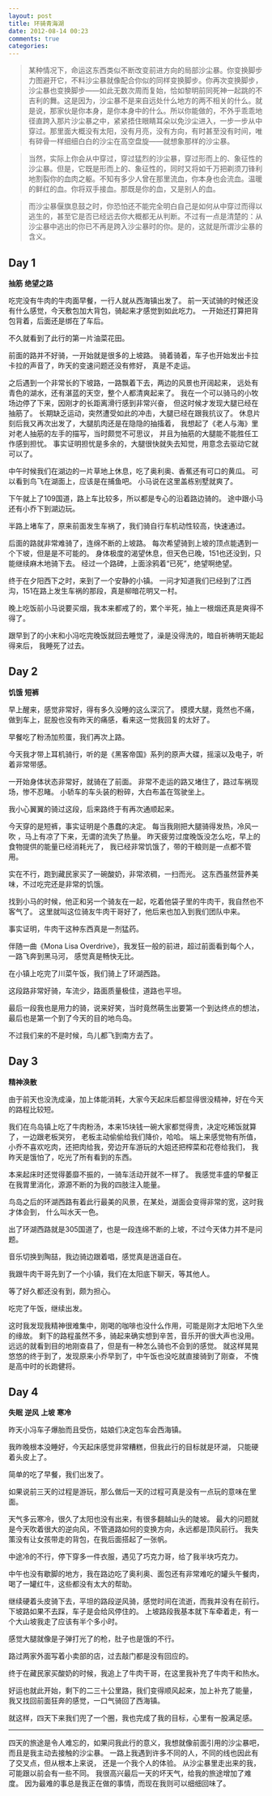 ```yaml
---
layout: post
title: 环骑青海湖
date: 2012-08-14 00:23
comments: true
categories: 
---
```


> 某种情况下，命运这东西类似不断改变前进方向的局部沙尘暴。你变换脚步力图避开它，不料沙尘暴就像配合你似的同样变换脚步。你再次变换脚步，沙尘暴也变换脚步——如此无数次周而复始，恰如黎明前同死神一起跳的不吉利的舞。这是因为，沙尘暴不是来自远处什么地方的两不相关的什么。就是说，那家伙是你本身，是你本身中的什么。所以你能做的，不外乎乖乖地径直跨入那片沙尘暴之中，紧紧捂住眼睛耳朵以免沙尘进入，一步一步从中穿过。那里面大概没有太阳，没有月亮，没有方向，有时甚至没有时间，唯有碎骨一样细细白白的沙尘在高空盘旋——就想象那样的沙尘暴。


> 当然，实际上你会从中穿过，穿过猛烈的沙尘暴，穿过形而上的、象征性的沙尘暴。但是，它既是形而上的、象征性的，同时又将如千万把剃须刀锋利地割裂你的血肉之躯。不知有多少人曾在那里流血，你本身也会流血。温暖的鲜红的血。你将双手接血。那既是你的血，又是别人的血。


> 而沙尘暴偃旗息鼓之时，你恐怕还不能完全明白自己是如何从中穿过而得以逃生的，甚至它是否已经远去你大概都无从判断。不过有一点是清楚的：从沙尘暴中逃出的你已不再是跨入沙尘暴时的你。是的，这就是所谓沙尘暴的含义。

Day 1
-----

**抽筋** **绝望之路**

吃完没有牛肉的牛肉面早餐，一行人就从西海镇出发了。
前一天试骑的时候还没有什么感觉，今天敷包加大背包，骑起来才感觉到如此吃力。
一开始还打算把背包背着，后面还是绑在了车后。

不久就看到了此行的第一片油菜花田。

前面的路并不好骑，一开始就是很多的上坡路。
骑着骑着，车子也开始发出卡拉卡拉的声音了，昨天的变速问题还没有修好，
真是不走运。

之后遇到一个非常长的下坡路，一路飘着下去，两边的风景也开阔起来，
远处有青色的湖水，还有湛蓝的天空，整个人都清爽起来了。
我在一个可以骑马的小牧场边停了下来，因刚才的长距离滑行感到非常兴奋，
但这时候才发现大腿已经在抽筋了。
长期缺乏运动，突然遭受如此的冲击，大腿已经在跟我抗议了。
休息片刻后我又再次出发了，大腿肌肉还是在隐隐的抽搐着，
我想起了《老人与海》里对老人抽筋的左手的描写，当时颇觉不可思议，
并且为抽筋的大腿能不能胜任工作感到担忧。
事实证明担忧是多余的，大腿很快就失去知觉，用意念去驱动它就可以了。

中午时候我们在湖边的一片草地上休息，吃了奥利奥、香蕉还有可口的黄瓜。
可以看到鸟飞在湖面上，应该是在捕鱼吧。
小马说在这里盖栋别墅就爽了。

下午就上了109国道，路上车比较多，所以都是专心的沿着路边骑的。
途中跟小马还有小乔下到湖边玩。

半路上堵车了，原来前面发生车祸了，我们骑自行车机动性较高，快速通过。

后面的路就非常难骑了，连绵不断的上坡路。
每次希望骑到上坡的顶点能遇到一个下坡，但是是不可能的。
身体极度的渴望休息，但天色已晚，151也还没到，只能继续麻木地骑下去。
经过一个路碑，上面涂鸦着“已死”，绝望啊绝望。

终于在夕阳西下之时，来到了一个安静的小镇。
一问才知道我们已经到了江西沟，151在路上发生车祸的那段，真是柳暗花明又一村。

晚上吃饭前小马说要买烟，我本来都戒了的，累个半死，抽上一根烟还真是爽得不得了。

跟早到了的小末和小冯吃完晚饭就回去睡觉了，澡是没得洗的，暗自祈祷明天能起得来后，
我睡死了过去。

Day 2
-----

**饥饿** **短裤**

早上醒来，感觉非常好，得有多久没睡的这么深沉了。
摸摸大腿，竟然也不痛，做到车上，屁股也没有昨天的痛感，看来这一觉我回复的太好了。

早餐吃了粉汤加煎蛋，我们再次上路。

今天我才带上耳机骑行，听的是《黑客帝国》系列的原声大碟，摇滚以及电子，听着非常带感。

一开始身体状态非常好，就骑在了前面。
非常不走运的路又堵住了，路过车祸现场，惨不忍睹。
小轿车的车头装的粉碎，大白布盖在驾驶坐上。

我小心翼翼的骑过这段，后来路终于有再次通顺起来。

今天穿的是短裤，事实证明是个愚蠢的决定。
每当我刚把大腿骑得发热，冷风一吹 ，马上有凉了下来，无谓的流失了热量。
昨天疲劳过度晚饭没怎么吃，早上的食物提供的能量已经消耗光了，
我已经非常饥饿了，带的干粮则是一点都不管用。

实在不行，跑到藏民家买了一碗酸奶，非常浓稠，一扫而光。
这东西虽然营养美味，不过吃完还是非常的饥饿。

找到小马的时候，他正和另一个骑友在一起，吃着他袋子里的牛肉干，我自然也不客气了。
这里就叫这位骑友牛肉干哥好了，他后来也加入到我们团队中来。

事实证明，牛肉干这种东西真是一剂猛药。

伴随一曲《Mona Lisa
Overdrive》，我发狂一般的前进，超过前面看到每个人，一路飞奔到黑马河，
感觉真是畅快无比。

在小镇上吃完了川菜午饭，我们骑上了环湖西路。

这段路非常好骑，车流少，路面质量极佳，道路也平坦。

最后一段我也是用力的骑，说来好笑，当时竟然萌生出要第一个到达终点的想法，
最后也是第一个到了今天的目的地鸟岛。

不过我们来的不是时候，鸟儿都飞到南方去了。

Day 3
-----

**精神涣散**

由于前天也没洗成澡，加上体能消耗，大家今天起床后都显得很没精神，好在今天的路程比较短。

我们在鸟岛镇上吃了牛肉粉汤，本来15块钱一碗大家都觉得贵，决定吃稀饭就算了，一边跟老板哭穷，
老板主动偷偷给我们降价，哈哈。
端上来感觉物有所值，小乔不喜欢吃肉，还把肉给我，旁边开车游玩的大姐还把榨菜和花卷给我们，
我昨天是饿怕了，吃光了所有看到的东西。

本来起床时还觉得萎靡不振的，一骑车活动开就不一样了。
我感觉丰盛的早餐正在我胃里消化，源源不断的为我的四肢注入能量。

鸟岛之后的环湖西路有着此行最美的风景，在某处，湖面会变得非常的宽，这时我才体会到，
什么叫水天一色。

出了环湖西路就是305国道了，也是一段连绵不断的上坡，不过今天体力并不是问题。

音乐切换到陶喆，我边骑边跟着唱，感觉真是逍遥自在。

我跟牛肉干哥先到了一个小镇，我们在太阳底下聊天，等其他人。

等了好久都还没有到，颇为担心。

吃完了午饭，继续出发。

这时我发现我精神很难集中，刚喝的咖啡也没什么作用，可能是刚才太阳地下久坐的缘故。
剩下的路程虽然不多，骑起来确实想到辛苦，音乐开的很大声也没用。
远远的就看到目的地刚查县了，但是有一种怎么骑也不会到的感觉。
就这样晃晃悠悠的终于到了，发现原来小乔早到了，中午饭也没吃就直接骑到了刚查，
不愧是高中时的长跑健将。


Day 4
-----

**失眠** **逆风** **上坡** **寒冷**

昨天小冯车子爆胎而且受伤，姑娘们决定包车会西海镇。

我昨晚根本没睡好，今天起床感觉非常糟糕，但我此行的目标就是环湖，
只能硬着头皮上了。

简单的吃了早餐，我们出发了。

如果说前三天的过程是游玩，那么做后一天的过程可真是没有一点玩的意味在里面。

天气多云寒冷，很久了太阳也没有出来，有很多翻越山头的陡坡。
最大的问题就是今天吹着很大的逆向风，不管道路如何的变换方向，永远都是顶风前行。
我失策没有让女孩带走的背包，在我后面搭起了一张帆。

中途冷的不行，停下穿多一件衣服，遇见了巧克力哥，给了我半块巧克力。

中午也没有歇脚的地方，我在路边吃了奥利奥、面包还有非常难吃的罐头午餐肉，
喝了一罐红牛，这些都没有太大的帮助。

继续硬着头皮骑下去，平坦的路段逆风骑，感觉时间在流逝，而我并没有在前行。
下坡路如果不去踩，车子是会给风停住的。
上坡路段我基本就下车牵着走，有一个大山坡我走了应该有半个多小时。

感觉大腿就像是子弹打光了的枪，肚子也是饿的不行。

路过两家外面写着小卖部的店，过去敲门都是没有回应的。

终于在藏民家买酸奶的时候，我追上了牛肉干哥，在这里我补充了牛肉干和热水。

好运也就此开始，剩下的二三十公里路，我们变得顺风起来，加上补充了能量，
我又找回前面狂奔的感觉，一口气骑回了西海镇。

就这样，四天下来我们兜了一个圈，我也完成了我的目标，心里有一股满足感。

---------------------------------------

四天的旅途是令人难忘的，如果问我此行的意义，我想就像前面引用的沙尘暴吧，
而且是我主动去接触的沙尘暴。
一路上我遇到许多不同的人，不同的线也因此有了交叉点，但从根本上来说，
还是一个我个人的体验。
从沙尘暴里走出来的我，可能跟以前会有一些不同。
我很高兴最后一天的坏天气，给我的旅途增加了难度。
因为最难的事总是我正在做的事情，而现在我则可以细细回味了。
